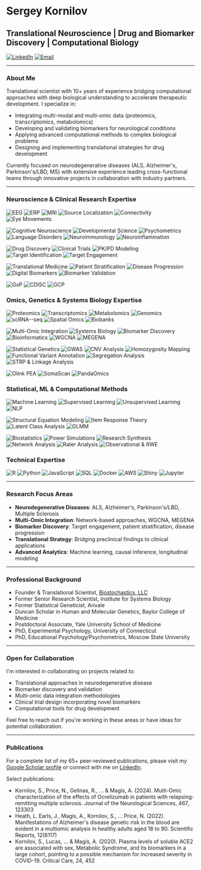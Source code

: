 # Sergey Kornilov

## Translational Neuroscience | Drug and Biomarker Discovery | Computational Biology 

[![LinkedIn](https://img.shields.io/badge/LinkedIn-0077B5?style=for-the-badge&logo=linkedin&logoColor=white)](https://www.linkedin.com/in/sergey-kornilov/)
[![Email](https://img.shields.io/badge/Email-sergey@kornilov.bio-00C300?style=for-the-badge&logo=mail.ru&logoColor=white)](mailto:sergey@kornilov.bio)

---

### About Me

Translational scientist with 10+ years of experience bridging computational approaches with deep biological understanding to accelerate therapeutic development. I specialize in:

- Integrating multi-modal and multi-omic data (proteomics, transcriptomics, metabolomics)
- Developing and validating biomarkers for neurological conditions
- Applying advanced computational methods to complex biological problems
- Designing and implementing translational strategies for drug development

Currently focused on neurodegenerative diseases (ALS, Alzheimer's, Parkinson's/LBD, MS) with extensive experience leading cross-functional teams through innovative projects in collaboration with industry partners.

---
### Neuroscience & Clinical Research Expertise

<!-- Neuroimaging Methods - Blues -->
![EEG](https://img.shields.io/badge/EEG-2A6099?style=flat-square&logoColor=white)
![ERP](https://img.shields.io/badge/ERP-2A6099?style=flat-square&logoColor=white)
![MRI](https://img.shields.io/badge/MRI-2A6099?style=flat-square&logoColor=white)
![Source Localization](https://img.shields.io/badge/Source%20Localization-2A6099?style=flat-square&logoColor=white)
![Connectivity](https://img.shields.io/badge/Connectivity-2A6099?style=flat-square&logoColor=white)
![Eye Movements](https://img.shields.io/badge/Eye%20Movements-2A6099?style=flat-square&logoColor=white)

<!-- Neuroscience Fields - Purples -->
![Cognitive Neuroscience](https://img.shields.io/badge/Cognitive%20Neuroscience-6E4B9E?style=flat-square&logoColor=white)
![Developmental Science](https://img.shields.io/badge/Developmental%20Science-6E4B9E?style=flat-square&logoColor=white)
![Psychometrics](https://img.shields.io/badge/Psychometrics-6E4B9E?style=flat-square&logoColor=white)
![Language Disorders](https://img.shields.io/badge/Language%20Disorders-6E4B9E?style=flat-square&logoColor=white)
![Neuroimmunology](https://img.shields.io/badge/Neuroimmunology-6E4B9E?style=flat-square&logoColor=white)
![Neuroinflammation](https://img.shields.io/badge/Neuroinflammation-6E4B9E?style=flat-square&logoColor=white)

<!-- Drug Development - Reds -->
![Drug Discovery](https://img.shields.io/badge/Drug%20Discovery-A93226?style=flat-square&logoColor=white)
![Clinical Trials](https://img.shields.io/badge/Clinical%20Trials-A93226?style=flat-square&logoColor=white)
![PK/PD Modeling](https://img.shields.io/badge/PK/PD%20Modeling-A93226?style=flat-square&logoColor=white)
![Target Identification](https://img.shields.io/badge/Target%20Identification-A93226?style=flat-square&logoColor=white)
![Target Engagement](https://img.shields.io/badge/Target%20Engagement-A93226?style=flat-square&logoColor=white)

<!-- Translational Medicine - Greens -->
![Translational Medicine](https://img.shields.io/badge/Translational%20Medicine-2E8B57?style=flat-square&logoColor=white)
![Patient Stratification](https://img.shields.io/badge/Patient%20Stratification-2E8B57?style=flat-square&logoColor=white)
![Disease Progression](https://img.shields.io/badge/Disease%20Progression-2E8B57?style=flat-square&logoColor=white)
![Digital Biomarkers](https://img.shields.io/badge/Digital%20Biomarkers-2E8B57?style=flat-square&logoColor=white)
![Biomarker Validation](https://img.shields.io/badge/Biomarker%20Validation-2E8B57?style=flat-square&logoColor=white)

<!-- Regulatory/Compliance - Grays -->
![GxP](https://img.shields.io/badge/GxP-505050?style=flat-square&logoColor=white)
![CDISC](https://img.shields.io/badge/CDISC-505050?style=flat-square&logoColor=white)
![GCP](https://img.shields.io/badge/GCP-505050?style=flat-square&logoColor=white)

### Omics, Genetics & Systems Biology Expertise

<!-- Omics Technologies - Oranges -->
![Proteomics](https://img.shields.io/badge/Proteomics-EB984E?style=flat-square&logoColor=white)
![Transcriptomics](https://img.shields.io/badge/Transcriptomics-EB984E?style=flat-square&logoColor=white)
![Metabolomics](https://img.shields.io/badge/Metabolomics-EB984E?style=flat-square&logoColor=white)
![Genomics](https://img.shields.io/badge/Genomics-EB984E?style=flat-square&logoColor=white)
![scRNA--seq](https://img.shields.io/badge/scRNA--seq-EB984E?style=flat-square&logoColor=white)
![Spatial Omics](https://img.shields.io/badge/Spatial%20Omics-EB984E?style=flat-square&logoColor=white)
![Biobanks](https://img.shields.io/badge/Biobanks-EB984E?style=flat-square&logoColor=white)

<!-- Omics Integration/Analysis - Teals -->
![Multi-Omic Integration](https://img.shields.io/badge/Multi--Omic%20Integration-20B2AA?style=flat-square&logoColor=white)
![Systems Biology](https://img.shields.io/badge/Systems%20Biology-20B2AA?style=flat-square&logoColor=white)
![Biomarker Discovery](https://img.shields.io/badge/Biomarker%20Discovery-20B2AA?style=flat-square&logoColor=white)
![Bioinformatics](https://img.shields.io/badge/Bioinformatics-20B2AA?style=flat-square&logoColor=white)
![WGCNA](https://img.shields.io/badge/WGCNA-20B2AA?style=flat-square&logoColor=white)
![MEGENA](https://img.shields.io/badge/MEGENA-20B2AA?style=flat-square&logoColor=white)

<!-- Genetic Analysis - Browns -->
![Statistical Genetics](https://img.shields.io/badge/Statistical%20Genetics-8B4513?style=flat-square&logoColor=white)
![GWAS](https://img.shields.io/badge/GWAS-8B4513?style=flat-square&logoColor=white)
![CNV Analysis](https://img.shields.io/badge/CNV%20Analysis-8B4513?style=flat-square&logoColor=white)
![Homozygosity Mapping](https://img.shields.io/badge/Homozygosity%20Mapping-8B4513?style=flat-square&logoColor=white)
![Functional Variant Annotation](https://img.shields.io/badge/Functional%20Variant%20Annotation-8B4513?style=flat-square&logoColor=white)
![Segregation Analysis](https://img.shields.io/badge/Segregation%20Analysis-8B4513?style=flat-square&logoColor=white)
![STRP & Linkage Analysis](https://img.shields.io/badge/STRP%20%26%20Linkage%20Analysis-8B4513?style=flat-square&logoColor=white)

<!-- Platforms - Blues -->
![Olink PEA](https://img.shields.io/badge/Olink%20PEA-3498DB?style=flat-square&logoColor=white)
![SomaScan](https://img.shields.io/badge/SomaScan-3498DB?style=flat-square&logoColor=white)
![PandaOmics](https://img.shields.io/badge/PandaOmics-3498DB?style=flat-square&logoColor=white)

### Statistical, ML & Computational Methods

<!-- Machine Learning - Deep Purples -->
![Machine Learning](https://img.shields.io/badge/Machine%20Learning-5D3F6A?style=flat-square&logoColor=white)
![Supervised Learning](https://img.shields.io/badge/Supervised%20Learning-5D3F6A?style=flat-square&logoColor=white)
![Unsupervised Learning](https://img.shields.io/badge/Unsupervised%20Learning-5D3F6A?style=flat-square&logoColor=white)
![NLP](https://img.shields.io/badge/NLP-5D3F6A?style=flat-square&logoColor=white)

<!-- Statistical Methods - Medium Purples -->
![Structural Equation Modeling](https://img.shields.io/badge/Structural%20Equation%20Modeling-9B59B6?style=flat-square&logoColor=white)
![Item Response Theory](https://img.shields.io/badge/Item%20Response%20Theory-9B59B6?style=flat-square&logoColor=white)
![Latent Class Analysis](https://img.shields.io/badge/Latent%20Class%20Analysis-9B59B6?style=flat-square&logoColor=white)
![GLMM](https://img.shields.io/badge/GLMM-9B59B6?style=flat-square&logoColor=white)

<!-- Applied Statistics - Light Purples -->
![Biostatistics](https://img.shields.io/badge/Biostatistics-BB8FCE?style=flat-square&logoColor=white)
![Power Simulations](https://img.shields.io/badge/Power%20Simulations-BB8FCE?style=flat-square&logoColor=white)
![Research Synthesis](https://img.shields.io/badge/Research%20Synthesis-BB8FCE?style=flat-square&logoColor=white)
![Network Analysis](https://img.shields.io/badge/Network%20Analysis-BB8FCE?style=flat-square&logoColor=white)
![Rater Analysis](https://img.shields.io/badge/Rater%20Analysis-BB8FCE?style=flat-square&logoColor=white)
![Observational & RWE](https://img.shields.io/badge/Observational%20%26%20RWE-BB8FCE?style=flat-square&logoColor=white)

### Technical Expertise

![R](https://img.shields.io/badge/R-276DC3?style=flat-square&logo=r&logoColor=white)
![Python](https://img.shields.io/badge/Python-3776AB?style=flat-square&logo=python&logoColor=white)
![JavaScript](https://img.shields.io/badge/JavaScript-F7DF1E?style=flat-square&logo=javascript&logoColor=black)
![SQL](https://img.shields.io/badge/SQL-4479A1?style=flat-square&logo=postgresql&logoColor=white)
![Docker](https://img.shields.io/badge/Docker-2496ED?style=flat-square&logo=docker&logoColor=white)
![AWS](https://img.shields.io/badge/AWS-232F3E?style=flat-square&logo=amazon-aws&logoColor=white)
![Shiny](https://img.shields.io/badge/Shiny-blue?style=flat-square&logo=r&logoColor=white)
![Jupyter](https://img.shields.io/badge/Jupyter-F37626?style=flat-square&logo=jupyter&logoColor=white)

---

### Research Focus Areas

- **Neurodegenerative Diseases**: ALS, Alzheimer's, Parkinson's/LBD, Multiple Sclerosis
- **Multi-Omic Integration**: Network-based approaches, WGCNA, MEGENA
- **Biomarker Discovery**: Target engagement, patient stratification, disease progression
- **Translational Strategy**: Bridging preclinical findings to clinical applications
- **Advanced Analytics**: Machine learning, causal inference, longitudinal modeling

---

### Professional Background

- Founder & Translational Scientist, [Biostochastics, LLC](https://github.com/biostochastics)
- Former Senior Research Scientist, Institute for Systems Biology
- Former Statistical Geneticist, Arivale
- Duncan Scholar in Human and Molecular Genetics, Baylor College of Medicine
- Postdoctoral Associate, Yale University School of Medicine
- PhD, Experimental Psychology, University of Connecticut
- PhD, Educational Psychology/Psychometrics, Moscow State University

---

### Open for Collaboration

I'm interested in collaborating on projects related to:

- Translational approaches in neurodegenerative disease
- Biomarker discovery and validation
- Multi-omic data integration methodologies
- Clinical trial design incorporating novel biomarkers
- Computational tools for drug development

Feel free to reach out if you're working in these areas or have ideas for potential collaboration.

---

### Publications

For a complete list of my 65+ peer-reviewed publications, please visit my [Google Scholar profile](https://scholar.google.com/citations?user=YOUR_ID) or connect with me on [LinkedIn](https://www.linkedin.com/in/sergey-kornilov/).

Select publications:
- Kornilov, S., Price, N., Gelinas, R., ... & Magis, A. (2024). Multi-Omic characterization of the effects of Ocrelizumab in patients with relapsing-remitting multiple sclerosis. Journal of the Neurological Sciences, 467, 123303
- Heath, L. Earls, J., Magis, A., Kornilov, S., ... Price, N. (2022). Manifestations of Alzheimer's disease genetic risk in the blood are evident in a multiomic analysis in healthy adults aged 18 to 90. Scientific Reports, 12(6117)
- Kornilov, S., Lucas, ... & Magis, A. (2020). Plasma levels of soluble ACE2 are associated with sex, Metabolic Syndrome, and its biomarkers in a large cohort, pointing to a possible mechanism for increased severity in COVID-19. Critical Care, 24, 452
